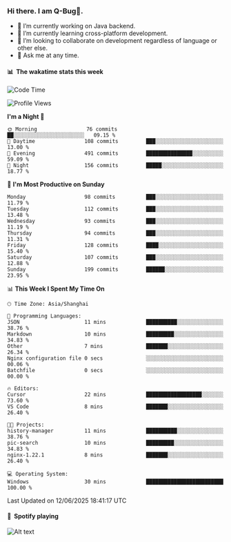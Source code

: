 ### Hi there. I am Q-Bug🐞.

- 🔭 I’m currently working on Java backend.
- 🌱 I’m currently learning cross-platform development.
- 👯 I’m looking to collaborate on development regardless of language or other else.
- 💬 Ask me at any time.

#### 📊 &nbsp;**The wakatime stats this week**  
<!--START_SECTION:waka-->
![Code Time](http://img.shields.io/badge/Code%20Time-329%20hrs%2029%20mins-blue)

![Profile Views](http://img.shields.io/badge/Profile%20Views-0-blue)

**I'm a Night 🦉** 

```text
🌞 Morning                76 commits          ██░░░░░░░░░░░░░░░░░░░░░░░   09.15 % 
🌆 Daytime                108 commits         ███░░░░░░░░░░░░░░░░░░░░░░   13.00 % 
🌃 Evening                491 commits         ███████████████░░░░░░░░░░   59.09 % 
🌙 Night                  156 commits         █████░░░░░░░░░░░░░░░░░░░░   18.77 % 
```
📅 **I'm Most Productive on Sunday** 

```text
Monday                   98 commits          ███░░░░░░░░░░░░░░░░░░░░░░   11.79 % 
Tuesday                  112 commits         ███░░░░░░░░░░░░░░░░░░░░░░   13.48 % 
Wednesday                93 commits          ███░░░░░░░░░░░░░░░░░░░░░░   11.19 % 
Thursday                 94 commits          ███░░░░░░░░░░░░░░░░░░░░░░   11.31 % 
Friday                   128 commits         ████░░░░░░░░░░░░░░░░░░░░░   15.40 % 
Saturday                 107 commits         ███░░░░░░░░░░░░░░░░░░░░░░   12.88 % 
Sunday                   199 commits         ██████░░░░░░░░░░░░░░░░░░░   23.95 % 
```


📊 **This Week I Spent My Time On** 

```text
🕑︎ Time Zone: Asia/Shanghai

💬 Programming Languages: 
JSON                     11 mins             ██████████░░░░░░░░░░░░░░░   38.76 % 
Markdown                 10 mins             █████████░░░░░░░░░░░░░░░░   34.83 % 
Other                    7 mins              ███████░░░░░░░░░░░░░░░░░░   26.34 % 
Nginx configuration file 0 secs              ░░░░░░░░░░░░░░░░░░░░░░░░░   00.06 % 
Batchfile                0 secs              ░░░░░░░░░░░░░░░░░░░░░░░░░   00.00 % 

🔥 Editors: 
Cursor                   22 mins             ██████████████████░░░░░░░   73.60 % 
VS Code                  8 mins              ███████░░░░░░░░░░░░░░░░░░   26.40 % 

🐱‍💻 Projects: 
history-manager          11 mins             ██████████░░░░░░░░░░░░░░░   38.76 % 
pic-search               10 mins             █████████░░░░░░░░░░░░░░░░   34.83 % 
nginx-1.22.1             8 mins              ███████░░░░░░░░░░░░░░░░░░   26.40 % 

💻 Operating System: 
Windows                  30 mins             █████████████████████████   100.00 % 
```


 Last Updated on 12/06/2025 18:41:17 UTC
<!--END_SECTION:waka-->

#### 🎵 &nbsp;**Spotify playing**  
![Alt text](https://spotify-recently-played-readme.vercel.app/api?user=e5y1o4x7kdt9kf2blu4wvmb4s&unique={true|1|on|yes})
